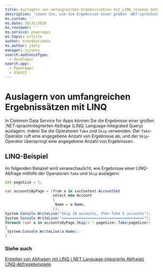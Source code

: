 ```yaml
---
title: Auslagern von umfangreichen Ergebnissätzen mit LINQ (Common Data Service for Apps) | Microsoft Docs
description: 'Lesen Sie, wie Sie Ergebnisse einer großen .NET-sprachintegrierten Abfrage (LINQ), Language-Integrated Query auslagern können, indem Sie die Nehmen- und Überspringen-Operatoren verwenden'
ms.custom: ''
ms.date: 10/31/2018
ms.reviewer: ''
ms.service: powerapps
ms.topic: article
author: brandonsimons
ms.author: jdaly
manager: ryjones
search.audienceType:
  - developer
search.app:
  - PowerApps
  - D365CE
---
```

# <a name="page-large-result-sets-with-linq"></a>Auslagern von umfangreichen Ergebnissätzen mit LINQ

In Common Data Service for Apps können Sie die Ergebnisse einer großen .NET-sprachintegrierten Abfrage (LINQ, Language-Integrated Query) auslagern, indem Sie die Operatoren `Take` und `Skip` verwenden. Der `Take`-Operator ruft eine angegebene Anzahl von Ergebnisse ab, und der `Skip`-Operator überspringt eine angegebene Anzahl von Ergebnissen.  
  
## <a name="linq-paging-example"></a>LINQ-Beispiel  

Im folgenden Beispiel wird veranschaulicht, wie Ergebnisse einer LINQ-Abfrage mithilfe der Operatoren `Take` und `Skip` auslagern:  
  
```csharp
int pageSize = 5;

var accountsByPage = (from a in svcContext.AccountSet
                      select new Account
                      {
                       Name = a.Name,
                      });
System.Console.WriteLine("Skip 10 accounts, then Take 5 accounts");
System.Console.WriteLine("======================================");
foreach (var a in accountsByPage.Skip(2 * pageSize).Take(pageSize))
{
 System.Console.WriteLine(a.Name);
}

```
  
### <a name="see-also"></a>Siehe auch  
 [Erstellen von Abfragen mit LINQ (.NET Language-integrierte Abfrage)](build-queries-with-linq-net-language-integrated-query.md)   
 [LINQ-Abfragebeispiele](linq-query-examples.md)